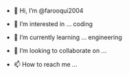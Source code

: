 - 👋 Hi, I’m @farooqui2004
- 👀 I’m interested in ... coding 
- 🌱 I’m currently learning ... engineering

- 💞️ I’m looking to collaborate on ...
- 📫 How to reach me ...

<!---
farooqui2004/farooqui2004 is a ✨ special ✨ repository because its `README.md` (this file) appears on your GitHub profile.
You can click the Preview link to take a look at your changes.
--->
